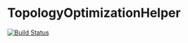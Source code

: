 # TopologyOptimizationHelper

[![Build Status](https://github.com/georg157/TopologyOptimizationHelper.jl/actions/workflows/CI.yml/badge.svg?branch=master)](https://github.com/georg157/TopologyOptimizationHelper.jl/actions/workflows/CI.yml?query=branch%3Amaster)
